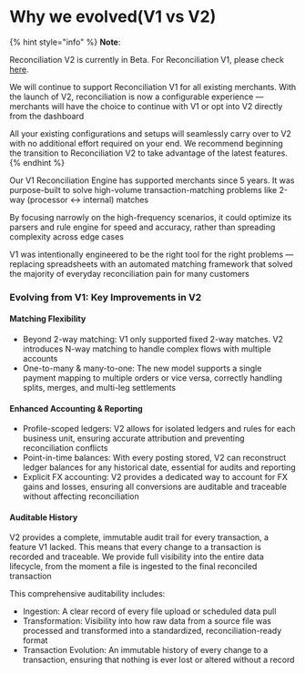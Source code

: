 # Why we evolved(V1 vs V2)

{% hint style="info" %}
**Note**:

Reconciliation V2 is currently in Beta. For Reconciliation V1, please check [here](../reconciliation/).

We will continue to support Reconciliation V1 for all existing merchants. With the launch of V2, reconciliation is now a configurable experience — merchants will have the choice to continue with V1 or opt into V2 directly from the dashboard

All your existing configurations and setups will seamlessly carry over to V2 with no additional effort required on your end. We recommend beginning the transition to Reconciliation V2 to take advantage of the latest features.
{% endhint %}

Our V1 Reconciliation Engine has supported merchants since 5 years. It was purpose-built to solve high-volume transaction-matching problems like 2-way (processor ↔ internal) matches&#x20;

By focusing narrowly on the high-frequency scenarios, it could optimize its parsers and rule engine for speed and accuracy, rather than spreading complexity across edge cases

V1 was intentionally engineered to be the right tool for the right problems — replacing spreadsheets with an automated matching framework that solved the majority of everyday reconciliation pain for many customers

### Evolving from V1: Key Improvements in V2

#### **Matching Flexibility**

* Beyond 2-way matching: V1 only supported fixed 2-way matches. V2 introduces N-way matching to handle complex flows with multiple accounts
* One-to-many & many-to-one: The new model supports a single payment mapping to multiple orders or vice versa, correctly handling splits, merges, and multi-leg settlements

#### **Enhanced Accounting & Reporting**

* Profile-scoped ledgers: V2 allows for isolated ledgers and rules for each business unit, ensuring accurate attribution and preventing reconciliation conflicts
* Point-in-time balances: With every posting stored, V2 can reconstruct ledger balances for any historical date, essential for audits and reporting
* Explicit FX accounting: V2 provides a dedicated way to account for FX gains and losses, ensuring all conversions are auditable and traceable without affecting reconciliation

#### Auditable History

V2 provides a complete, immutable audit trail for every transaction, a feature V1 lacked. This means that every change to a transaction is recorded and traceable. We provide full visibility into the entire data lifecycle, from the moment a file is ingested to the final reconciled transaction

This comprehensive auditability includes:

* Ingestion: A clear record of every file upload or scheduled data pull
* Transformation: Visibility into how raw data from a source file was processed and transformed into a standardized, reconciliation-ready format
* Transaction Evolution: An immutable history of every change to a transaction, ensuring that nothing is ever lost or altered without a record

